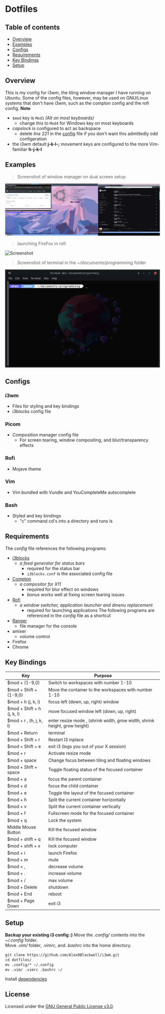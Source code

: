 # Dotfiles

## Table of contents
* [Overview](#overview)
* [Examples](#examples)
* [Configs](#configs)
* [Requirements](#requirements)
* [Key Bindings](#key-bindings)
* [Setup](#setup)

## Overview
This is my config for i3wm, the tiling window manager I have running on Ubuntu. Some of the config files, however, may be used on GNU/Linux systems that don't have i3wm, such as the compton config and the rofi config.
**Note**
  - `$mod` key is `Mod1` *(Alt on most keyboards)*
    - change this to `Mod4` for Windows key on most keyboards
  - *capslock* is configured to act as backspace
    - delete *line 221* in the [config](config) file if you don't want this admittedly odd configeration
  - the i3wm default **j-k-l-;** movement keys are configured to the more Vim-familiar **h-j-k-l**

## Examples

> Screenshot of window manager on dual screen setup

![Screenshot](.images/Screenshot.png "Colourful!")

> launching FireFox in rofi

![Screenshot](.images/rofi.png "Launching time!")

> Screenshot of terminal in the *~/documents/programming* folder

![Screenshot](.images/terminal.png "Fancy!")

## Configs

### i3wm
  - Files for styling and key bindings
  - i3blocks config file
### Picom
  - Composition manager config file
    - For screen tearing, window compositing, and blur/transparency effects
### Rofi
  - Mojave theme
### Vim
  - Vim bundled with Vundle and YouCompleteMe autocomplete
### Bash
  - Styled and key bindings
    - "c" command cd's into a directory and runs ls

## Requirements
The *config* file references the following programs:
  - [i3blocks](https://github.com/vivien/i3blocks)
    - *a feed generator for status bars*
      - required for the status bar
      - `i3blocks.conf` is the associated config file
  - [Compton](https://github.com/chjj/compton)
    - *a compositor for X11*
      - required for blur effect on windows
      - *bonus* works well at fixing screen tearing issues
  - [Rofi](https://github.com/davatorium/rofi)
    - *a window switcher, application launcher and dmenu replacement*
      - required for launching applications
The following programs are referenced in the *config* file as a shortcut
  - [Ranger](https://github.com/ranger/ranger)
    - file manager for the console
  - amixer
    - volume control
  - Firefox
  - Chrome

## Key Bindings

  | Key                                | Purpose                                                                             |
  | ---                                | -------                                                                             |
  | $mod + (1-9,0)                     | Switch to workspaces with number 1-10                                               |
  | $mod + Shift + (1-9,0)             | Move the container to the workspaces with number 1-10                               |
  | $mod + h (j, k, l)                 | focus left (down, up, right) window                                                 |
  | $mod + Shift + h (j, k, l)         | move focused window left (down, up, right)                                          |
  | $mod + r , (h, j, k, l)            | enter resize mode , (shrink width, grow width, shrink height, grow height)          |
  | $mod + Return                      | terminal                                                                            |
  | $mod + Shift + r                   | Restart I3 inplace                                                                  |
  | $mod + Shift + e                   | exit i3 (logs you out of your X session)                                            |
  | $mod + r                           | Activate resize mode                                                                |
  | $mod + space                       | Change focus between tiling and floating windows                                    |
  | $mod + Shift + space               | Toggle floating status of the focused container                                     |
  | $mod + a                           | focus the parent container                                                          |
  | $mod + d                           | focus the child container                                                           |
  | $mod + e                           | Toggle the layout of the focused container                                          |
  | $mod + h                           | Split the current container horizontally                                            |
  | $mod + v                           | Split the current container vertically                                              |
  | $mod + f                           | Fullscreen mode for the focused container                                           |
  | $mod + q                           | Lock the system                                                                     |
  | Middle Mouse Button                | Kill the focused window                                                             |
  | $mod + shift + q                   | Kill the focused window                                                             |
  | $mod + shift + x                   | lock computer                                                                       |
  | $mod + i                           | launch Firefox                                                                      |
  | $mod + m                           | mute                                                                                |
  | $mod + ,                           | decrease volume                                                                     |
  | $mod + .                           | increase volume                                                                     |
  | $mod + /                           | max volume                                                                          |
  | $mod + Delete                      | shutdown                                                                            |
  | $mod + End                         | reboot                                                                              |
  | $mod + Page Down                   | exit i3                                                                             |

## Setup

**Backup your existing i3 config :)**
Move the *.config/* contents into the *~/.config* folder.  
Move *.vim/* folder, *.vimrc*, and *.bashrc* into the home directory.


    git clone https://github.com/Alex0Blackwell/i3wm.git
    cd dotfiles/
    mv .config/* ~/.config
    mv .vim/ .vimrc .bashrc ~/

Install [dependencies](#requirements)


## License
Licensed under the [GNU General Public License v3.0](LICENSE).
